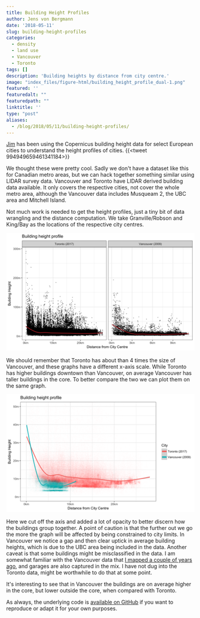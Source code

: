 ```yaml
---
title: Building Height Profiles
author: Jens von Bergmann
date: '2018-05-11'
slug: building-height-profiles
categories:
  - density
  - land use
  - Vancouver
  - Toronto
tags: []
description: 'Building heights by distance from city centre.'
image: "index_files/figure-html/building_height_profile_dual-1.png"
featured: ''
featuredalt: ""
featuredpath: ""
linktitle: ''
type: "post"
aliases:
  - /blog/2018/05/11/building-height-profiles/
---
```










[Jim](https://twitter.com/geographyjim) has been using the Copernicus building height data for select European cities to understand the height profiles of cities.
{{<tweet 994949659461341184>}}

We thought these were pretty cool. Sadly we don't have a dataset like this for Canadian metro areas, but we can hack together something similar using LIDAR survey data. Vancouver and Toronto have LIDAR derived building data available. It only covers the respective cities, not cover the whole metro area, although the Vancouver data includes Musqueam 2, the UBC area and Mitchell Island.

Not much work is needed to get the height profiles, just a tiny bit of data wrangling and the distance computation. We take Granville/Robson and King/Bay as the locations of the respective city centres.

<img src="index_files/figure-html/building_height_profile-1.png" width="768" />

We should remember that Toronto has about than 4 times the size of Vancouver, and these graphs have a different x-axis scale. While Toronto has higher buildings downtown than Vancouver, on average Vancouver has taller buildings in the core. To better compare the two we can plot them on the same graph.

<img src="index_files/figure-html/building_height_profile_dual-1.png" width="768" />

Here we cut off the axis and added a lot of opacity to better discern how the buildings group together. A point of caution is that the further out we go the more the graph will be affected by being constrained to city limits. In Vancouver we notice a gap and then clear uptick in average building heights, which is due to the UBC area being included in the data. Another caveat is that some buildings might be misclassified in the data. I am somewhat familiar with the Vancouver data that [I mapped a couple of years ago](https://mountainmath.ca/vancouver_lidar/map), and garages are also captured in the mix. I have not dug into the Toronto data, might be worthwhile to do that at some point.

It's interesting to see that in Vancouver the buildings are on average higher in the core, but lower outside the core, when compared with Toronto.

As always, the underlying code is [available on GitHub](https://github.com/mountainMath/doodles/blob/master/content/posts/2018-05-11-building-height-profiles.Rmarkdown) if you want to reproduce or adapt it for your own purposes.







